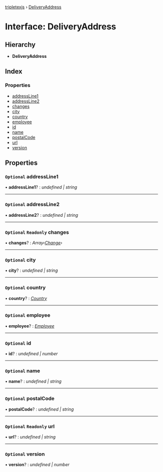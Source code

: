 [tripletexjs](../README.md) › [DeliveryAddress](deliveryaddress.md)

# Interface: DeliveryAddress

## Hierarchy

* **DeliveryAddress**

## Index

### Properties

* [addressLine1](deliveryaddress.md#optional-addressline1)
* [addressLine2](deliveryaddress.md#optional-addressline2)
* [changes](deliveryaddress.md#optional-readonly-changes)
* [city](deliveryaddress.md#optional-city)
* [country](deliveryaddress.md#optional-country)
* [employee](deliveryaddress.md#optional-employee)
* [id](deliveryaddress.md#optional-id)
* [name](deliveryaddress.md#optional-name)
* [postalCode](deliveryaddress.md#optional-postalcode)
* [url](deliveryaddress.md#optional-readonly-url)
* [version](deliveryaddress.md#optional-version)

## Properties

### `Optional` addressLine1

• **addressLine1**? : *undefined | string*

___

### `Optional` addressLine2

• **addressLine2**? : *undefined | string*

___

### `Optional` `Readonly` changes

• **changes**? : *Array‹[Change](../modules/change.md)›*

___

### `Optional` city

• **city**? : *undefined | string*

___

### `Optional` country

• **country**? : *[Country](country.md)*

___

### `Optional` employee

• **employee**? : *[Employee](../modules/employee.md)*

___

### `Optional` id

• **id**? : *undefined | number*

___

### `Optional` name

• **name**? : *undefined | string*

___

### `Optional` postalCode

• **postalCode**? : *undefined | string*

___

### `Optional` `Readonly` url

• **url**? : *undefined | string*

___

### `Optional` version

• **version**? : *undefined | number*
